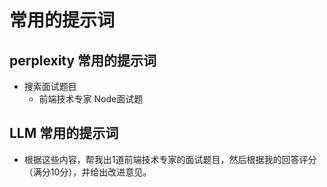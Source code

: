 
# 常用的提示词

## perplexity 常用的提示词
 - 搜索面试题目
   - 前端技术专家 Node面试题


## LLM 常用的提示词 
 - 根据这些内容，帮我出1道前端技术专家的面试题目，然后根据我的回答评分（满分10分），并给出改进意见。
